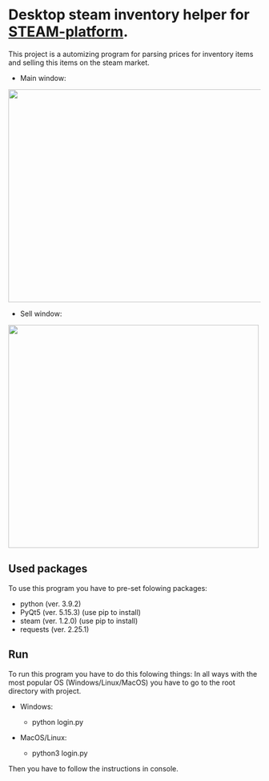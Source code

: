 # Desktop steam inventory helper for [STEAM-platform](https://steamcommunity.com).

This project is a automizing program for parsing prices for inventory items and selling this items on the steam market.

* Main window:
<img src="https://github.com/yuramorozov01/steam_inventory_helper/blob/605c6b7b24e70bae3f50c565727db4c5c33a1b21/images/main.png?raw=true" width="600" height="425">

* Sell window:
<img src="https://github.com/yuramorozov01/steam_inventory_helper/blob/605c6b7b24e70bae3f50c565727db4c5c33a1b21/images/sell.png?raw=true" width="500" height="445">

## Used packages
To use this program you have to pre-set folowing packages:
* python (ver. 3.9.2)
* PyQt5 (ver. 5.15.3) (use pip to install)
* steam (ver. 1.2.0) (use pip to install)
* requests (ver. 2.25.1)

## Run
To run this program you have to do this folowing things:
In all ways with the most popular OS (Windows/Linux/MacOS) you have to go to the root directory with project.

* Windows:
	* python login.py

* MacOS/Linux:
	* python3 login.py

Then you have to follow the instructions in console.